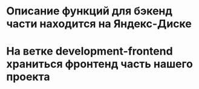 # Описание функций для бэкенд части находится на Яндекс-Диске
# На ветке development-frontend храниться фронтенд часть нашего проекта

